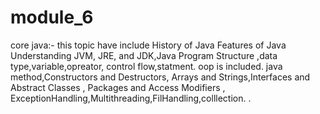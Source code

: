 # module_6
core java:- this topic have include History of Java Features of Java Understanding JVM, JRE, and JDK,Java Program Structure ,data type,variable,opreator, control flow,statment. oop is included. java method,Constructors and Destructors, Arrays and Strings,Interfaces and Abstract Classes , Packages and Access Modifiers , ExceptionHandling,Multithreading,FilHandling,colllection. .
